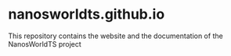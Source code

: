 # nanosworldts.github.io

This repository contains the website and the documentation of the NanosWorldTS project
